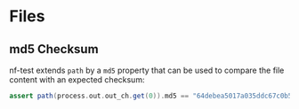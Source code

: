 # Files

## md5 Checksum

nf-test extends `path` by a `md5` property that can be used to compare the file content with an expected checksum:

```Groovy
assert path(process.out.out_ch.get(0)).md5 == "64debea5017a035ddc67c0b51fa84b16"
```
